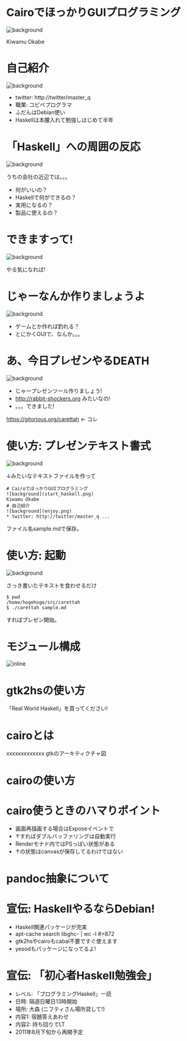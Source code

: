 # CairoでほっかりGUIプログラミング

![background](start_haskell.png)

Kiwamu Okabe

# 自己紹介

![background](enjoy.png)

* twitter: http://twitter/master_q
* 職業: コピペプログラマ
* ふだんはDebian使い
* Haskellは本腰入れて勉強しはじめて半年

# 「Haskell」への周囲の反応

![background](Haskellwiki_logo_big.png)

うちの会社の近辺では。。。

* 何がいいの？
* Haskellで何ができるの？
* 実用になるの？
* 製品に使えるの？

# できますって!

![background](kuma.png)

やる気になれば!

# じゃーなんか作りましょうよ

![background](hammer.png)

* ゲームとか作れば釣れる？
* とにかくGUIで、なんか。。。

# あ、今日プレゼンやるDEATH

![background](lavie-with-logo.png)

* じゃープレゼンツール作りましょう!
* http://rabbit-shockers.org みたいなの!
* 。。。できました!

https://gitorious.org/carettah ← コレ

# 使い方: プレゼンテキスト書式

![background](editors.png)

↓みたいなテキストファイルを作って

~~~ { .markdown }
# CairoでほっかりGUIプログラミング
![background](start_haskell.png)
Kiwamu Okabe
# 自己紹介
![background](enjoy.png)
* twitter: http://twitter/master_q ...
~~~

ファイル名sample.mdで保存。

# 使い方: 起動

![background](execute.png)

さっき書いたテキストを食わせるだけ

~~~ { .command }
$ pwd
/home/hogehoge/src/carettah
$ ./carettah sample.md
~~~

すればプレゼン開始。

# モジュール構成

![inline](draw_arch.png)

# gtk2hsの使い方

「Real World Haskell」を買ってください!

# cairoとは

xxxxxxxxxxxxx gtkのアーキティクチャ図

# cairoの使い方



# cairo使うときのハマりポイント

* 画面再描画する場合はExposeイベントで
* ↑すればダブルバッファリングは自動実行
* Renderモナド内ではPSっぽい状態がある
* ↑の状態はcanvasが保存してるわけではない

# pandoc抽象について

# 宣伝: HaskellやるならDebian!

* Haskell関連パッケージが充実
* apt-cache search libghc- | wc -l #>872
* gtk2hsやcairoもcabal不要ですぐ使えます
* yesodもパッケージになってるよ!

# 宣伝: 「初心者Haskell勉強会」

* レベル: 「プログラミングHaskell」一読
* 日時: 隔週日曜日13時開始
* 場所: 大森 (ニフティさん場所貸して!)
* 内容1: 宿題答えあわせ
* 内容2: 持ち回りでLT
* 2011年8月下旬から再開予定
